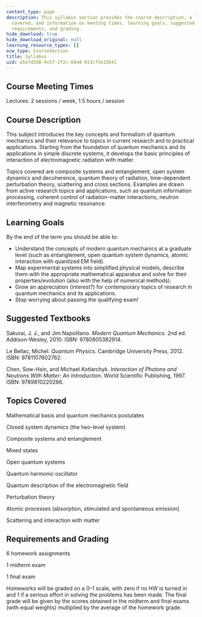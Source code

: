 ```yaml
---
content_type: page
description: This syllabus section provides the course description, a list of topics
  covered, and information on meeting times, learning goals, suggested textbooks,
  requirements, and grading.
hide_download: true
hide_download_original: null
learning_resource_types: []
ocw_type: CourseSection
title: Syllabus
uid: e5e7d268-9c5f-2f2c-684d-013cf5e15641
---
```


Course Meeting Times
--------------------

Lectures: 2 sessions / week, 1.5 hours / session

Course Description
------------------

This subject introduces the key concepts and formalism of quantum mechanics and their relevance to topics in current research and to practical applications. Starting from the foundation of quantum mechanics and its applications in simple discrete systems, it develops the basic principles of interaction of electromagnetic radiation with matter.

Topics covered are composite systems and entanglement, open system dynamics and decoherence, quantum theory of radiation, time-dependent perturbation theory, scattering and cross sections. Examples are drawn from active research topics and applications, such as quantum information processing, coherent control of radiation-matter interactions, neutron interferometry and magnetic resonance.

Learning Goals
--------------

By the end of the term you should be able to:

*   Understand the concepts of modern quantum mechanics at a graduate level (such as entanglement, open quantum system dynamics, atomic interaction with quantized EM field).
*   Map experimental systems into simplified physical models, describe them with the appropriate mathematical apparatus and solve for their properties/evolution (also with the help of numerical methods).
*   Grow an appreciation (interest?) for contemporary topics of research in quantum mechanics and its applications.
*   Stop worrying about passing the qualifying exam!

Suggested Textbooks
-------------------

Sakurai, J. J., and Jim Napolitano. _Modern Quantum Mechanics_. 2nd ed. Addison-Wesley, 2010. ISBN: 9780805382914.

Le Bellac, Michel. _Quantum Physics_. Cambridge University Press, 2012. ISBN: 9781107602762.

Chen, Sow-Hsin, and Michael Kotlarchyk. _Interaction of Photons and Neutrons With Matter: An Introduction_. World Scientific Publishing, 1997. ISBN: 9789810220266.

Topics Covered
--------------

Mathematical basis and quantum mechanics postulates

Closed system dynamics (the two-level system)

Composite systems and entanglement

Mixed states

Open quantum systems

Quantum harmonic oscillator

Quantum description of the electromagnetic field

Perturbation theory

Atomic processes (absorption, stimulated and spontaneous emission)

Scattering and interaction with matter

Requirements and Grading
------------------------

6 homework assignments

1 midterm exam

1 final exam

Homeworks will be graded on a 0–1 scale, with zero if no HW is turned in and 1 if a serious effort in solving the problems has been made. The final grade will be given by the scores obtained in the midterm and final exams (with equal weights) multiplied by the average of the homework grade.